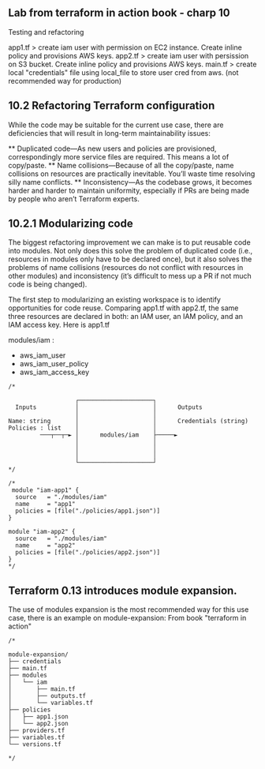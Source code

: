 
## **Lab from terraform in action book - charp 10**

Testing and refactoring

app1.tf > create iam user with permission on EC2 instance. Create inline policy and provisions AWS keys.
app2.tf > create iam user with persission on S3 bucket. Create inline policy and provisions AWS keys.
main.tf > create local "credentials" file using local_file to store user cred from aws. (not recommended way for production) 

## 10.2 Refactoring Terraform configuration

While the code may be suitable for the current use case, there are deficiencies that will result in long-term maintainability issues:

** Duplicated code—As new users and policies are provisioned, correspondingly more service files are required. 
This means a lot of copy/paste.
** Name collisions—Because of all the copy/paste, name collisions on resources are practically inevitable. You’ll waste time resolving silly name conflicts.
** Inconsistency—As the codebase grows, it becomes harder and harder to maintain uniformity, especially if PRs are being made by people who aren’t Terraform experts.

## 10.2.1 Modularizing code

The biggest refactoring improvement we can make is to put reusable code into modules. Not only does this solve the problem of duplicated code (i.e., resources in modules only have to be declared once), but it also solves the problems of name collisions (resources do not conflict with resources in other modules) and inconsistency (it’s difficult to mess up a PR if not much code is being changed).

The first step to modularizing an existing workspace is to identify opportunities for code reuse. Comparing app1.tf with app2.tf, the same three resources are declared in both: an IAM user, an IAM policy, and an IAM access key. Here is app1.tf

modules/iam :
- aws_iam_user
- aws_iam_user_policy
- aws_iam_access_key

```
/*

                   ┌─────────────────────┐
  Inputs           │                     │      Outputs
                   │                     │
Name: string       │                     │      Credentials (string)
Policies : list    │                     │
         ───┬──┬─► │      modules/iam    ├─────►
                   │                     │
                   │                     │
                   │                     │
                   └─────────────────────┘
*/
```
 
```
/*
 module "iam-app1" {
  source   = "./modules/iam"
  name     = "app1"
  policies = [file("./policies/app1.json")]
}
 
module "iam-app2" {
  source   = "./modules/iam"
  name     = "app2"
  policies = [file("./policies/app2.json")]
}
*/
```

## Terraform 0.13 introduces module expansion.

The use of modules expansion is the most recommended way for this use case, there is an example on module-expansion:
From book "terraform in action"

```
/*

module-expansion/
├── credentials
├── main.tf
├── modules
│   └── iam
│       ├── main.tf
│       ├── outputs.tf
│       └── variables.tf
├── policies
│   ├── app1.json
│   └── app2.json
├── providers.tf
├── variables.tf
└── versions.tf

*/
```


